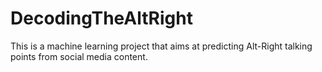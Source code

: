 # DecodingTheAltRight
This is a machine learning project that aims at predicting Alt-Right talking points from social media content.

